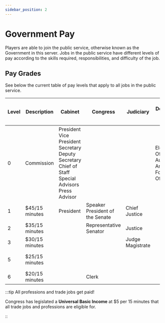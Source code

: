 ```yaml
---
sidebar_position: 2
---
```


# Government Pay
Players are able to join the public service, otherwise known as the Government in this server. Jobs in the public service have different levels of pay according to the skills required, responsibilities, and difficulty of the job.


## Pay Grades
See below the current table of pay levels that apply to all jobs in the public service.

| Level 	| Description 	| Cabinet 	| Congress 	| Judiciary 	| Department<br> of State 	| Department of<br> Interior 	| Department of<br> Legal Affairs 	| Department of<br> Public Affairs 	| Department of<br> Justice 	| Department of<br> Health 	| Department of Construction<br> and Transportation 	| Department of<br> Education 	| Department of<br> Commerce 	|
|---	|---	|---	|---	|---	|---	|---	|---	|---	|---	|---	|---	|---	|---	|
| 0 	| Commission 	| President<br> Vice President<br> Secretary<br> Deputy Secretary<br> Chief of Staff<br> Special Advisors<br> Press Advisor 	|  	|  	| Electoral Officer<br> Auditor<br> Ambassador<br> Foreign Officer<br> 	| Ranger<br> Environment Manager<br> Supply Manager 	| State Prosecutor 	| Media Advisor<br> Event Coordinator<br> Media Manager<br> Event Manager<br> Tour Manager 	|  	|  	| Construction Manager<br> Inspection Manager<br> Constructor<br> Building Inspector 	| Education Manager<br> Archivist<br> Guide<br> Archive Manager 	| Economist 	|
| 1 	| $45/15 minutes 	| President 	| Speaker<br> President of the Senate 	| Chief Justice 	|  	|  	|  	|  	|  	|  	|  	|  	|  	|
| 2 	| $35/15 minutes 	|  	| Representative<br> Senator 	| Justice 	|  	|  	|  	|  	|  	|  	|  	|  	|  	|
| 3 	| $30/15 minutes 	|  	|  	| Judge<br> Magistrate 	|  	|  	|  	|  	| Captain<br> Lieutenant<br> 	| Medical Specialist 	|  	|  	|  	|
| 5 	| $25/15 minutes 	|  	|  	|  	|  	|  	|  	|  	| Police Officer<br> Recruit 	| Paramedic 	|  	|  	|  	|
| 6 	| $20/15 minutes 	|  	| Clerk 	|  	|  	|  	|  	|  	|  	| Doctor 	|  	|  	|  	|


:::tip All professions and trade jobs get paid!

Congress has legislated a **Universal Basic Income** at $5 per 15 minutes that all trade jobs and professions are eligible for. 

::
